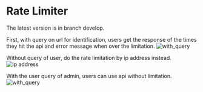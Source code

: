 # Rate Limiter
    
The latest version is in branch develop.
  
First, with query on url for identification, users get the response of the times they hit the api and error message when over the limitation.
![with_query](https://j.gifs.com/qQ7vPR.gif)
  
Without query of user, do the rate limitation by ip address instead. </br>
![ip address](https://j.gifs.com/z6vG27.gif)
  
With the user query of admin, users can use api without limitation.
![with_query](https://github.com/Lilian-yoli/ratelimiter/blob/main/demo/admin.gif)
